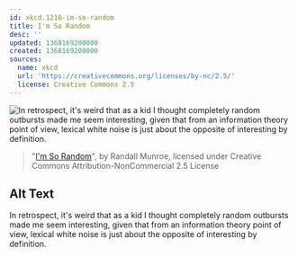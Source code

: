 ```yaml
---
id: xkcd.1210-im-so-random
title: I'm So Random
desc: ''
updated: 1368169200000
created: 1368169200000
sources:
  name: xkcd
  url: 'https://creativecommons.org/licenses/by-nc/2.5/'
  license: Creative Commons 2.5
---
```

![In retrospect, it's weird that as a kid I thought completely random outbursts made me seem interesting, given that from an information theory point of view, lexical white noise is just about the opposite of interesting by definition.](https://imgs.xkcd.com/comics/im_so_random.png)
> "[I'm So Random](https://xkcd.com/1210/)", by Randall Munroe, licensed under Creative Commons Attribution-NonCommercial 2.5 License

## Alt Text
In retrospect, it's weird that as a kid I thought completely random outbursts made me seem interesting, given that from an information theory point of view, lexical white noise is just about the opposite of interesting by definition.
